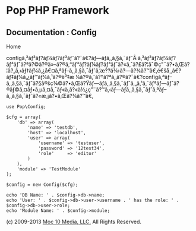 Pop PHP Framework
=================

Documentation : Config
----------------------

Home

configã‚³ãƒ³ãƒ?ãƒ¼ãƒ?ãƒ³ãƒˆã?¯ã€?ãƒ—ãƒ­ã‚¸ã‚§ã‚¯ãƒˆÂ·ã‚³ãƒ³ãƒ?ãƒ¼ãƒ?ãƒ³ãƒˆã?ªã?©ã?®ä»–ã?®ã‚³ãƒ³ãƒ?ãƒ¼ãƒ?ãƒ³ãƒˆã?«ã‚ˆã?£ã?¦åˆ©ç”¨ã?•ã‚Œã?¦ã?„ã‚‹ãƒ‡ãƒ¼ã‚¿å€¤ã‚ªãƒ–ã‚¸ã‚§ã‚¯ãƒˆã‚’æ??ä¾›ã?—ã?¾ã?™ã€‚é€šå¸¸ã€?ãƒ‡ãƒ¼ã‚¿ãƒ™ãƒ¼ã‚¹ã?®è³‡æ
¼ã?®ã‚ˆã?†ã?ªã‚‚ã?®ã?¯ã€?configã‚ªãƒ–ã‚¸ã‚§ã‚¯ãƒˆã?§å®šç¾©ã?•ã‚Œã?Ÿãƒ—ãƒ­ã‚¸ã‚§ã‚¯ãƒˆã‚„ã‚¹ã‚¯ãƒªãƒ—ãƒˆã?®ãƒ©ã‚¤ãƒ•ã‚µã‚¤ã‚¯ãƒ«ä¸­ã?«ä½¿ç”¨ã?™ã‚‹ãƒ—ãƒ­ã‚¸ã‚§ã‚¯ãƒˆã‚ªãƒ–ã‚¸ã‚§ã‚¯ãƒˆã?«æ¸¡ã?•ã‚Œã?¾ã?™ã€‚

    use Pop\Config;

    $cfg = array(
        'db' => array(
            'name' => 'testdb',
            'host' => 'localhost',
            'user' => array(
                'username' => 'testuser',
                'password' => '12test34',
                'role'     => 'editor'
            )
        ),
        'module' => 'TestModule'
    );

    $config = new Config($cfg);

    echo 'DB Name: ' . $config->db->name;
    echo 'User: ' . $config->db->user->username . ' has the role: ' . $config->db->user->role;
    echo 'Module Name: ' . $config->module;

\(c) 2009-2013 [Moc 10 Media, LLC.](http://www.moc10media.com) All
Rights Reserved.

